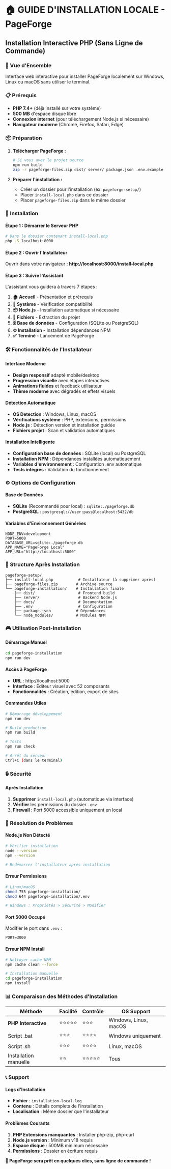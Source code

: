 # 🏠 GUIDE D'INSTALLATION LOCALE - PageForge

## Installation Interactive PHP (Sans Ligne de Commande)

### 🎯 Vue d'Ensemble
Interface web interactive pour installer PageForge localement sur Windows, Linux ou macOS sans utiliser le terminal.

### 📋 Prérequis
- **PHP 7.4+** (déjà installé sur votre système)
- **500 MB** d'espace disque libre
- **Connexion internet** (pour téléchargement Node.js si nécessaire)
- **Navigateur moderne** (Chrome, Firefox, Safari, Edge)

### 📦 Préparation

1. **Télécharger PageForge :**
   ```bash
   # Si vous avez le projet source
   npm run build
   zip -r pageforge-files.zip dist/ server/ package.json .env.example docs/
   ```

2. **Préparer l'installation :**
   - Créer un dossier pour l'installation (ex: `pageforge-setup/`)
   - Placer `install-local.php` dans ce dossier
   - Placer `pageforge-files.zip` dans le même dossier

### 🚀 Installation

#### Étape 1 : Démarrer le Serveur PHP
```bash
# Dans le dossier contenant install-local.php
php -S localhost:8000
```

#### Étape 2 : Ouvrir l'Installateur
Ouvrir dans votre navigateur : **http://localhost:8000/install-local.php**

#### Étape 3 : Suivre l'Assistant
L'assistant vous guidera à travers 7 étapes :

1. **🏠 Accueil** - Présentation et prérequis
2. **🔧 Système** - Vérification compatibilité
3. **📦 Node.js** - Installation automatique si nécessaire
4. **📁 Fichiers** - Extraction du projet
5. **🗄️ Base de données** - Configuration (SQLite ou PostgreSQL)
6. **⚙️ Installation** - Installation dépendances NPM
7. **✅ Terminé** - Lancement de PageForge

### 🛠️ Fonctionnalités de l'Installateur

#### Interface Moderne
- **Design responsif** adapté mobile/desktop
- **Progression visuelle** avec étapes interactives
- **Animations fluides** et feedback utilisateur
- **Thème moderne** avec dégradés et effets visuels

#### Détection Automatique
- **OS Detection** : Windows, Linux, macOS
- **Vérifications système** : PHP, extensions, permissions
- **Node.js** : Détection version et installation guidée
- **Fichiers projet** : Scan et validation automatiques

#### Installation Intelligente
- **Configuration base de données** : SQLite (local) ou PostgreSQL
- **Installation NPM** : Dépendances installées automatiquement
- **Variables d'environnement** : Configuration .env automatique
- **Tests intégrés** : Validation du fonctionnement

### ⚙️ Options de Configuration

#### Base de Données
- **SQLite** (Recommandé pour local) : `sqlite:./pageforge.db`
- **PostgreSQL** : `postgresql://user:pass@localhost:5432/db`

#### Variables d'Environnement Générées
```env
NODE_ENV=development
PORT=5000
DATABASE_URL=sqlite:./pageforge.db
APP_NAME="PageForge Local"
APP_URL="http://localhost:5000"
```

### 📁 Structure Après Installation

```
pageforge-setup/
├── install-local.php           # Installateur (à supprimer après)
├── pageforge-files.zip        # Archive source
└── pageforge-installation/    # Installation finale
    ├── dist/                   # Frontend build
    ├── server/                 # Backend Node.js
    ├── docs/                   # Documentation
    ├── .env                    # Configuration
    ├── package.json           # Dépendances
    └── node_modules/          # Modules NPM
```

### 🎮 Utilisation Post-Installation

#### Démarrage Manuel
```bash
cd pageforge-installation
npm run dev
```

#### Accès à PageForge
- **URL** : http://localhost:5000
- **Interface** : Éditeur visuel avec 52 composants
- **Fonctionnalités** : Création, édition, export de sites

#### Commandes Utiles
```bash
# Démarrage développement
npm run dev

# Build production
npm run build

# Tests
npm run check

# Arrêt du serveur
Ctrl+C (dans le terminal)
```

### 🔒 Sécurité

#### Après Installation
1. **Supprimer** `install-local.php` (automatique via interface)
2. **Vérifier** les permissions du dossier `.env`
3. **Firewall** : Port 5000 accessible uniquement en local

### 🚨 Résolution de Problèmes

#### Node.js Non Détecté
```bash
# Vérifier installation
node --version
npm --version

# Redémarrer l'installateur après installation
```

#### Erreur Permissions
```bash
# Linux/macOS
chmod 755 pageforge-installation/
chmod 644 pageforge-installation/.env

# Windows : Propriétés > Sécurité > Modifier
```

#### Port 5000 Occupé
Modifier le port dans `.env` :
```env
PORT=3000
```

#### Erreur NPM Install
```bash
# Nettoyer cache NPM
npm cache clean --force

# Installation manuelle
cd pageforge-installation
npm install
```

### 📊 Comparaison des Méthodes d'Installation

| Méthode | Facilité | Contrôle | OS Support |
|---------|----------|----------|------------|
| **PHP Interactive** | ⭐⭐⭐⭐⭐ | ⭐⭐⭐ | Windows, Linux, macOS |
| Script .bat | ⭐⭐⭐ | ⭐⭐⭐⭐ | Windows uniquement |
| Script .sh | ⭐⭐⭐ | ⭐⭐⭐⭐ | Linux, macOS |
| Installation manuelle | ⭐⭐ | ⭐⭐⭐⭐⭐ | Tous |

### 📞 Support

#### Logs d'Installation
- **Fichier** : `installation-local.log`
- **Contenu** : Détails complets de l'installation
- **Localisation** : Même dossier que l'installateur

#### Problèmes Courants
1. **PHP Extensions manquantes** : Installer php-zip, php-curl
2. **Node.js version** : Minimum v18 requis
3. **Espace disque** : 500MB minimum nécessaire
4. **Permissions** : Dossier en écriture requis

**🎉 PageForge sera prêt en quelques clics, sans ligne de commande !**